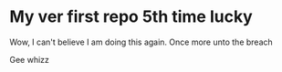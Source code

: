 # My ver first repo 5th time lucky

Wow, I can't believe I am doing this again. Once more unto the breach


Gee whizz
